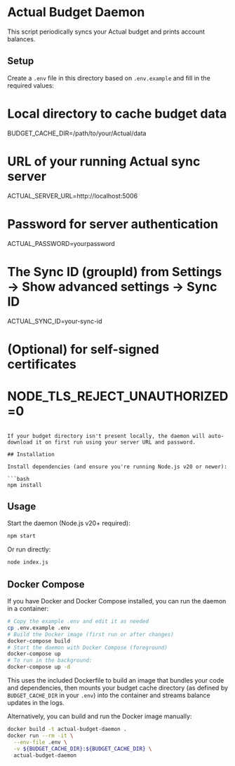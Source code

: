 # Actual Budget Daemon

This script periodically syncs your Actual budget and prints account balances.

## Setup

Create a `.env` file in this directory based on `.env.example` and fill in the required values:

# Local directory to cache budget data

BUDGET_CACHE_DIR=/path/to/your/Actual/data

# URL of your running Actual sync server

ACTUAL_SERVER_URL=http://localhost:5006

# Password for server authentication

ACTUAL_PASSWORD=yourpassword

# The Sync ID (groupId) from Settings → Show advanced settings → Sync ID

ACTUAL_SYNC_ID=your-sync-id

# (Optional) for self-signed certificates

# NODE_TLS_REJECT_UNAUTHORIZED=0

````

If your budget directory isn't present locally, the daemon will auto-download it on first run using your server URL and password.

## Installation

Install dependencies (and ensure you're running Node.js v20 or newer):

```bash
npm install
````

## Usage

Start the daemon (Node.js v20+ required):

```bash
npm start
```

Or run directly:

```bash
node index.js
```

## Docker Compose

If you have Docker and Docker Compose installed, you can run the daemon in a container:

```bash
# Copy the example .env and edit it as needed
cp .env.example .env
# Build the Docker image (first run or after changes)
docker-compose build
# Start the daemon with Docker Compose (foreground)
docker-compose up
# To run in the background:
docker-compose up -d
```

This uses the included Dockerfile to build an image that bundles your code and dependencies, then mounts your budget cache directory (as defined by `BUDGET_CACHE_DIR` in your `.env`) into the container and streams balance updates in the logs.

Alternatively, you can build and run the Docker image manually:

```bash
docker build -t actual-budget-daemon .
docker run --rm -it \
  --env-file .env \
  -v ${BUDGET_CACHE_DIR}:${BUDGET_CACHE_DIR} \
  actual-budget-daemon
```
